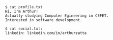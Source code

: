 ```console
$ cat profile.txt
Hi, I'm Arthur!
Actually studying Computer Egineering in CEFET.
Interested in software development.

$ cat social.txt:
linkedin: linkedin.com/in/arthurzatta 
```

<!--
**arthurzatta/arthurzatta** is a ✨ _special_ ✨ repository because its `README.md` (this file) appears on your GitHub profile.

Here are some ideas to get you started:

- 🔭 I’m currently working on ...
- 🌱 I’m currently learning ...
- 👯 I’m looking to collaborate on ...
- 🤔 I’m looking for help with ...
- 💬 Ask me about ...
- 📫 How to reach me: ...
- 😄 Pronouns: ...
- ⚡ Fun fact: ...
-->
